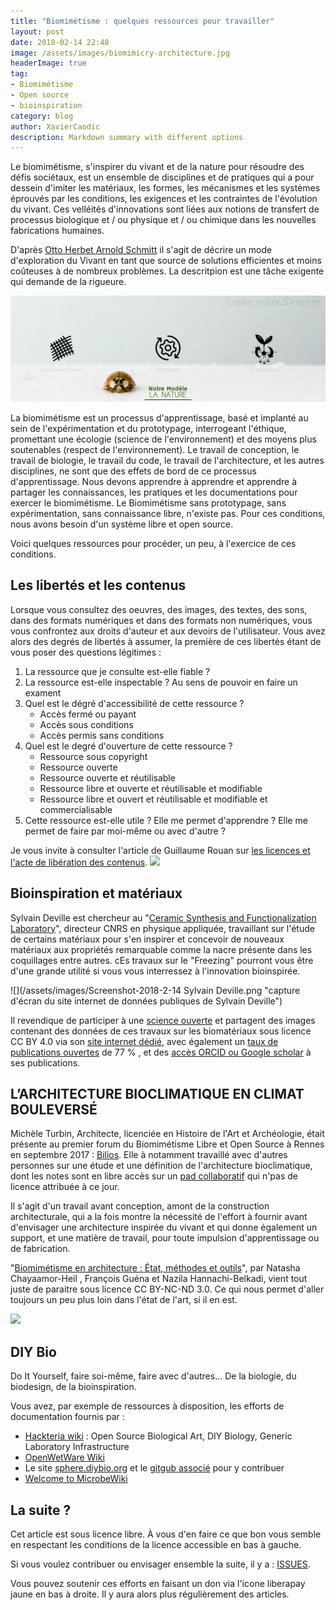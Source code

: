 ```yaml
---
title: "Biomimétisme : quelques ressources pour travailler"
layout: post
date: 2018-02-14 22:48
image: /assets/images/biomimicry-architecture.jpg
headerImage: true
tag:
- Biomimétisme
- Open source
- bioinspiration 
category: blog
author: XavierCaodic
description: Markdown summary with different options
---
```


Le biomimétisme, s'inspirer du vivant et de la nature pour résoudre des défis sociétaux, est un ensemble de disciplines et de pratiques qui a pour dessein d'imiter les matériaux, les formes, les mécanismes et les systèmes éprouvés par les conditions, les exigences et les contraintes de l'évolution du vivant. Ces velléités d'innovations sont liées aux notions de transfert de processus biologique et / ou physique et / ou chimique dans les nouvelles fabrications humaines.

D'après [Otto Herbet Arnold Schmitt](https://fr.wikipedia.org/wiki/Otto_Schmitt) il s'agit de décrire un mode d'exploration du Vivant en tant que source de solutions efficientes et moins coûteuses à de nombreux problèmes. La descritpion est une tâche exigente qui demande de la rigueure.

![](/assets/images/biomimicy.jpg)

La biomimétisme est un processus d'apprentissage, basé et implanté au sein de l'expérimentation et du prototypage, interrogeant l'éthique, promettant une écologie (science de l'environnement) et des moyens plus soutenables (respect de l'environnement). Le travail de conception, le travail de biologie, le travail du code, le travail de l'architecture, et les autres disciplines, ne sont que des effets de bord de ce processus d'apprentissage. Nous devons apprendre à apprendre et apprendre à partager les connaissances, les pratiques et les documentations pour exercer le biomimétisme. Le Biomimétisme sans prototypage, sans expérimentation, sans connaissance libre, n'existe pas. 
Pour ces conditions, nous avons besoin d'un système libre et open source.

Voici quelques ressources pour procéder, un peu, à l'exercice de ces conditions.

## Les libertés et les contenus

Lorsque vous consultez des oeuvres, des images, des textes, des sons, dans des formats numériques et dans des formats non numériques, vous vous confrontez aux droits d'auteur et aux devoirs de l'utilisateur. Vous avez alors des degrés de libertés à assumer, la première de ces libertés étant de vous poser des questions légitimes :

1. La ressource que je consulte est-elle fiable ?
2. La ressource est-elle inspectable ? Au sens de pouvoir en faire un exament
3. Quel est le dégré d'accessibilité de cette ressource ?
   + Accès fermé ou payant
   + Accès sous conditions
   + Accès permis sans conditions
4. Quel est le degré d'ouverture de cette ressource ?
   + Ressource sous copyright
   + Ressource ouverte
   + Ressource ouverte et réutilisable
   + Ressource libre et ouverte et réutilisable et modifiable
   + Ressource libre et ouvert et réutilisable et modifiable et commercialisable
5. Cette ressource est-elle utile ? Elle me permet d'apprendre ? Elle me permet de faire par moi-même ou avec d'autre ?

Je vous invite à consulter l'article de Guillaume Rouan sur [les licences et l'acte de libération des contenus](http://guillaume-rouan.net/blog/2018/02/11/licences-libres-liberez-enfin-vos-contenus/).
![](http://guillaume-rouan.net/blog/wp-content/uploads/2018/02/licences_libres_gur_750px.png)

## Bioinspiration et matériaux

Sylvain Deville est chercheur au "[Ceramic Synthesis and Functionalization Laboratory](http://lsfc.cnrs-mrs.fr/Presentation,85?lang=en)", directeur  CNRS en physique appliquée, travaillant sur l'étude de certains matériaux pour s'en inspirer et concevoir de nouveaux matériaux aux propriétés remarquable comme la nacre présente dans les coquillages entre autres. cEs travaux sur le "Freezing" pourront vous être d'une grande utilité si vous vous interressez à l'innovation bioinspirée.

![](/assets/images/Screenshot-2018-2-14 Sylvain Deville.png "capture d'écran du site internet de données publiques de Sylvain Deville")

Il revendique de participer à une [science ouverte](https://figshare.com/authors/Sylvain_Deville/736723) et partagent des images contenant des données de ces travaux sur les biomatériaux sous licence CC BY 4.0 via son [site internet dédié](https://figshare.com/authors/Sylvain_Deville/736723), avec également un [taux de publications ouvertes](https://profiles.impactstory.org/u/0000-0002-3363-3184) de 77 % ,  et des [accès ORCID ou Google scholar](https://sylvaindeville.net/publications) à ses publications. 

## L’ARCHITECTURE BIOCLIMATIQUE EN CLIMAT BOULEVERSÉ

Michèle Turbin, Architecte, licenciée en Histoire de l'Art et Archéologie, était présente au premier forum du Biomimétisme Libre et Open Source à Rennes en septembre 2017 : [Bilios](http://movilab.org/index.php?title=BILIOS%3A_Biomim%C3%A9tisme_Libre_et_Open_Source._Camp_2017). Elle à notamment travaillé avec d'autres personnes sur une étude et une définition de l'architecture bioclimatique, dont les notes sont en libre accès sur un [pad collaboratif](https://semestriel.framapad.org/p/bioclimatisme) qui n'pas de licence attribuée à ce jour.

Il s'agit d'un travail avant conception, amont de la construction architecturale, qui a la fois montre la nécessité de l'effort à fournir avant d'envisager une architecture inspirée du vivant et qui donne également un support, et une matière de travail, pour toute impulsion d'apprentissage ou de fabrication.

"[Biomimétisme en architecture : État, méthodes et outils](http://journals.openedition.org/craup/309)", par Natasha Chayaamor-Heil , François Guéna  et Nazila Hannachi-Belkadi, vient tout juste de paraitre sous licence CC BY-NC-ND 3.0. Ce qui nous permet d'aller toujours un peu plus loin dans l'état de l'art, si il en est.

![](http://journals.openedition.org/craup/docannexe/image/309/img-11-small480.jpg)

## DIY Bio

Do It Yourself, faire soi-même, faire avec d'autres... De la biologie, du biodesign, de la bioinspiration.

Vous avez, par exemple de ressources à disposition, les efforts de documentation fournis par :

+ [Hackteria wiki](http://hackteria.org/wiki/index.php/Main_Page) : Open Source Biological Art, DIY Biology, Generic Laboratory Infrastructure 
+ [OpenWetWare Wiki](https://openwetware.org/wiki/DIYbio/FAQ)
+ Le site [sphere.diybio.org](http://sphere.diybio.org) et le [gitgub associé](https://github.com/olso/sphere) pour y contribuer
+ [Welcome to MicrobeWiki](https://microbewiki.kenyon.edu/index.php/MicrobeWiki)

## La suite ?

Cet article est sous licence libre. À vous d'en faire ce que bon vous semble en respectant les conditions de la licence accessible en bas à gauche.

Si vous voulez contribuer ou envisager ensemble la suite, il y a : [ISSUES](https://github.com/XavCC/xavcc.github.io/issues).

Vous pouvez soutenir ces efforts en faisant un don via l'icone liberapay jaune en bas à droite. Il y aura alors plus régulièrement des articles.
